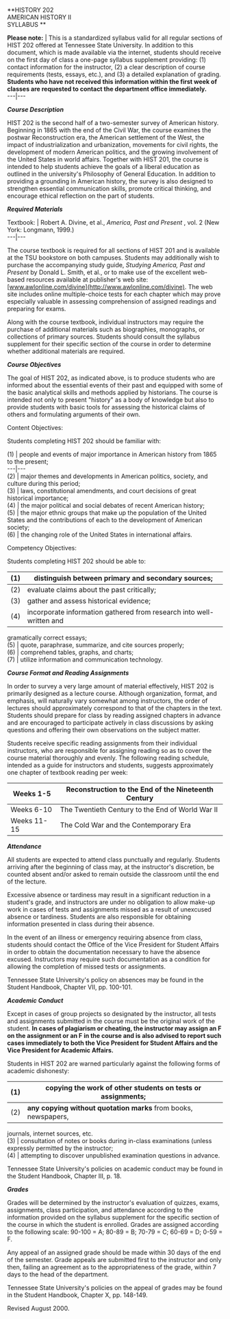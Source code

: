 **HISTORY 202  
AMERICAN HISTORY II  
SYLLABUS **

**Please note:** |  This is a standardized syllabus valid for all regular
sections of HIST 202 offered at Tennessee State University.  In addition to
this document, which is made available via the internet, students should
receive on the first day of class a one-page syllabus supplement providing:
(1) contact information for the instructor, (2) a clear description of course
requirements (tests, essays, etc.), and (3) a detailed explanation of grading.
**Students who have not received this information within the first week of
classes are requested to contact the department office immediately.**  
---|---  
  
_**Course Description**_

HIST 202 is the second half of a two-semester survey of American history.
Beginning in 1865 with the end of the Civil War, the course examines the
postwar Reconstruction era, the American settlement of the West, the impact of
industrialization and urbanization, movements for civil rights, the
development of modern American politics, and the growing involvement of the
United States in world affairs.  Together with HIST 201, the course is
intended to help students achieve the goals of a liberal education as outlined
in the university's Philosophy of General Education.  In addition to providing
a grounding in American history, the survey is also designed to strengthen
essential communication skills, promote critical thinking, and encourage
ethical reflection on the part of students.

_**Required Materials**_

Textbook: | Robert A. Divine, et al., _America, Past and Present_ , vol. 2
(New York: Longmann, 1999.)  
---|---  
  
The course textbook is required for all sections of HIST 201 and is available
at the TSU bookstore on both campuses.  Students may additionally wish to
purchase the accompanying study guide, _Studying America, Past and Present_ by
Donald L. Smith, et al., or to make use of the excellent web-based resources
available at publisher's web site:
[www.awlonline.com/divine](http://www.awlonline.com/divine).   The web site
includes online multiple-choice tests for each chapter which may prove
especially valuable in assessing comprehension of assigned readings and
preparing for exams.

Along with the course textbook, individual instructors may require the
purchase of additional materials such as biographies, monographs, or
collections of primary sources.   Students should consult the syllabus
supplement for their specific section of the course in order to determine
whether additional materials are required.

_**Course Objectives**_

The goal of HIST 202, as indicated above, is to produce students who are
informed about the essential events of their past and equipped with some of
the basic analytical skills and methods applied by historians.  The course is
intended not only to present "history" as a body of knowledge but also to
provide students with basic tools for assessing the historical claims of
others and formulating arguments of their own.

Content Objectives:

Students completing HIST 202 should be familiar with:

(1) | people and events of major importance in American history from 1865 to
the present;  
---|---  
(2) | major themes and developments in American politics, society, and culture
during this period;  
(3) | laws, constitutional amendments, and court decisions of great historical
importance;  
(4) | the major political and social debates of recent American history;  
(5) | the major ethnic groups that make up the population of the United States
and the contributions of each to the development of American society;  
(6) | the changing role of the United States in international affairs.  
  
Competency Objectives:

Students completing HIST 202 should be able to:

(1) | distinguish between primary and secondary sources;  
---|---  
(2) | evaluate claims about the past critically;  
(3) | gather and assess historical evidence;  
(4) | incorporate information gathered from research into well-written and
gramatically correct essays;  
(5) | quote, paraphrase, summarize, and cite sources properly;  
(6) | comprehend tables, graphs, and charts;  
(7) | utilize information and communication technology.  
  
_**Course Format and Reading Assignments**_

In order to survey a very large amount of material effectively, HIST 202 is
primarily designed as a lecture course.  Although organization, format, and
emphasis, will naturally vary somewhat among instructors, the order of
lectures should approximately correspond to that of the chapters in the text.
Students should prepare for class by reading assigned chapters in advance and
are encouraged to participate actively in class discussions by asking
questions and offering their own observations on the subject matter.

Students receive specific reading assignments from their individual
instructors, who are responsible for assigning reading so as to cover the
course material thoroughly and evenly.  The following reading schedule,
intended as a guide for instructors and students, suggests approximately one
chapter of textbook reading per week:

Weeks 1-5 | Reconstruction to the End of the Nineteenth Century  
---|---  
Weeks 6-10 | The Twentieth Century to the End of World War II  
Weeks 11-15 | The Cold War and the Contemporary Era  
  
_**Attendance**_

All students are expected to attend class punctually and regularly.  Students
arriving after the beginning of class may, at the instructor's discretion, be
counted absent and/or asked to remain outside the classroom until the end of
the lecture.

Excessive absence or tardiness may result in a significant reduction in a
student's grade, and instructors are under no obligation to allow make-up work
in cases of tests and assignments missed as a result of unexcused absence or
tardiness.  Students are also responsible for obtaining information presented
in class during their absence.

In the event of an illness or emergency requiring absence from class, students
should contact the Office of the Vice President for Student Affairs in order
to obtain the documentation necessary to have the absence excused.
Instructors may require such documentation as a condition for allowing the
completion of missed tests or assignments.

Tennessee State University's policy on absences may be found in the Student
Handbook, Chapter VII, pp. 100-101.

_**Academic Conduct**_

Except in cases of group projects so designated by the instructor, all tests
and assignments submitted in the course must be the original work of the
student.  **In cases of plagiarism or cheating, the instructor may assign an F
on the assignment or an F in the course and is also advised to report such
cases immediately to both the Vice President for Student Affairs and the Vice
President for Academic Affairs.**

Students in HIST 202 are warned particularly against the following forms of
academic dishonesty:

(1) | copying the work of other students on tests or assignments;  
---|---  
(2) | **any copying without quotation marks** from books, newspapers,
journals, internet sources, etc.  
(3) | consultation of notes or books during in-class examinations (unless
expressly permitted by the instructor;  
(4) | attempting to discover unpublished examination questions in advance.  
  
Tennessee State University's policies on academic conduct may be found in the
Student Handbook, Chapter III, p. 18.

_**Grades**_

Grades will be determined by the instructor's evaluation of quizzes, exams,
assignments, class participation, and attendance according to the information
provided on the syllabus supplement for the specific section of the course in
which the student is enrolled.  Grades are assigned according to the following
scale:  90-100 = A; 80-89 = B; 70-79 = C; 60-69 = D; 0-59 = F.

Any appeal of an assigned grade should be made within 30 days of the end of
the semester.  Grade appeals are submitted first to the instructor and only
then, failing an agreement as to the appropriateness of the grade, within 7
days to the head of the department.

Tennessee State University's policies on the appeal of grades may be found in
the Student Handbook, Chapter X, pp. 148-149.

Revised August 2000.


